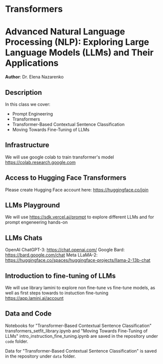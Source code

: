 # Transformers
# Advanced Natural Language Processing (NLP): Exploring Large Language Models (LLMs) and Their Applications
**Author**: Dr. Elena Nazarenko

## Description
In this class we cover:

- Prompt Engineering
- Transformers
- Transformer-Based Contextual Sentence Classification
- Moving Towards Fine-Tuning of LLMs

## Infrastructure
We will use google colab to train transformer's model
https://colab.research.google.com

## Access to Hugging Face Transformers
Please create Hugging Face account here: 
https://huggingface.co/join

## LLMs Playground
We will use https://sdk.vercel.ai/prompt to explore different LLMs and for prompt engeneering hands-on

## LLMs Chats
OpenAI ChatGPT-3: https://chat.openai.com/
Google Bard: https://bard.google.com/chat
Meta LLaMA-2: https://huggingface.co/spaces/huggingface-projects/llama-2-13b-chat

## Introduction to fine-tuning of LLMs
We will use library lamini to explore non fine-tune vs fine-tune models, as well as first steps towards to instuction fine-tuning
https://app.lamini.ai/account

## Data and Code
Notebooks for "Transformer-Based Contextual Sentence Classification" transformers_setfit_library.ipynb
and "Moving Towards Fine-Tuning of LLMs" intro_instruction_fine_tuning.ipynb are saved in the repository under `code` folder.

Data for "Transformer-Based Contextual Sentence Classification" is saved in the repository under `data` folder.
